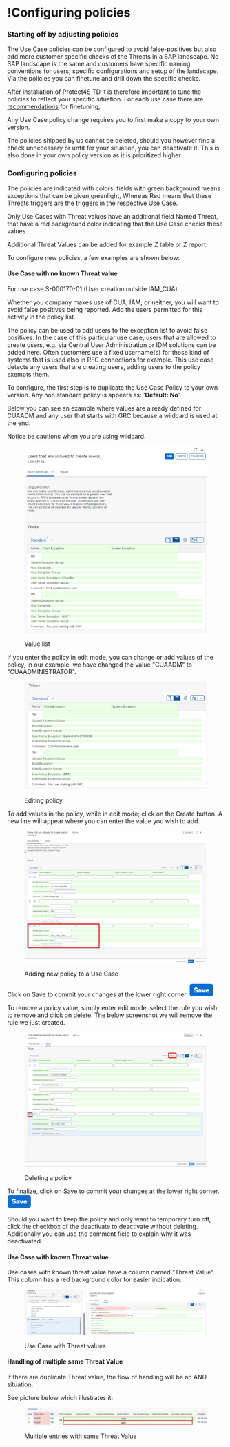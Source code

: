 # !Configuring policies

### Starting off by adjusting policies

The Use Case policies can be configured to avoid false-positives but also add more customer specific checks of the Threats in a SAP landscape. No SAP landscape is the same and customers have specific naming conventions for users, specific configurations and setup of the landscape. Via the policies you can finetune and drill down the specific checks.

After installation of Protect4S TD it is therefore important to tune the policies to reflect your specific situation. For each use case there are [recommendations](../../recommendations/) for finetuning,&#x20;

Any Use Case policy change requires you to first make a copy to your own version.

The policies shipped by us cannot be deleted, should you however find a check unnecessary or unfit for your situation, you can deactivate it. This is also done in your own policy version as it is prioritized higher

### Configuring policies

The policies are indicated with colors, fields with green background means exceptions that can be given greenlight, Whereas Red means that these Threats triggers are the triggers in the respective Use Case.&#x20;

Only Use Cases with Threat values have an additional field Named Threat, that have a red background color indicating that the Use Case checks these values.

Additional Threat Values can be added for example Z table or Z report.

To configure new policies, a few examples are shown below:

#### Use Case with no known Threat value

For use case S-000170-01 (User creation outside IAM\_CUA).&#x20;

Whether you company makes use of CUA, IAM, or neither, you will want to avoid false positives being reported. Add the users permitted for this activity in the policy list.

The policy can be used to add users to the exception list to avoid false positives. In the case of this particular use case, users that are allowed to create users, e.g. via Central User Administration or IDM solutions can be added here. Often customers use a fixed username(s) for these kind of systems that is used also in RFC connections for example. This use case detects any users that are creating users, adding users to the policy exempts them.&#x20;

To configure, the first step is to duplicate the Use Case Policy to your own version. Any non standard policy is appears as: '**Default: No**'.

Below you can see an example where values are already defined for CUAADM and any user that starts with GRC because a wildcard is used at the end.&#x20;

Notice be cautions when you are using wildcard.

<figure><img src="../../../.gitbook/assets/image (7).png" alt=""><figcaption><p>Value list</p></figcaption></figure>

If you enter the policy in edit mode, you can change or add values of the policy, in our example, we have changed the value "CUAADM" to "CUAADMINISTRATOR".

<figure><img src="../../../.gitbook/assets/image (8) (2).png" alt=""><figcaption><p>Editing policy</p></figcaption></figure>

To add values in the policy, while in edit mode; click on the Create button. A new line will appear where you can enter the value you wish to add.

<figure><img src="../../../.gitbook/assets/image (9).png" alt=""><figcaption><p>Adding new policy to a Use Case</p></figcaption></figure>

Click on Save to commit your changes at the lower right corner. ![](<../../../.gitbook/assets/image (33).png>)

To remove a policy value, simply enter edit mode, select the rule you wish to remove and click on delete. The below screenshot we will remove the rule we just created.

<figure><img src="../../../.gitbook/assets/image (77).png" alt=""><figcaption><p>Deleting a policy</p></figcaption></figure>

To finalize, click on Save to commit your changes at the lower right corner. ![](<../../../.gitbook/assets/image (33).png>)

Should you want to keep the policy and only want to temporary turn off, click the checkbox of the deactivate to deactivate without deleting. Additionally you can use the comment field to explain why it was deactivated.

#### Use Case with known Threat value

Use cases with known threat value have a column named "Threat Value". This column has a red background color for easier indication.

<figure><img src="../../../.gitbook/assets/image (1) (2).png" alt=""><figcaption><p>Use Case with Threat values</p></figcaption></figure>

#### Handling of multiple same Threat Value

If there are duplicate Threat value, the flow of handling will be an AND situation.

See picture below which illustrates it:

<figure><img src="../../../.gitbook/assets/image (1).png" alt=""><figcaption><p>Multiple entries with same Threat Value</p></figcaption></figure>
